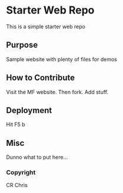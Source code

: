 # Starter Web Repo

This is a simple starter web repo

## Purpose

Sample website with plenty of files for demos

##  How to Contribute

Visit the MF website. Then fork. Add stuff.

## Deployment

Hit F5 b

## Misc

Dunno what to put here...

### Copyright

CR Chris